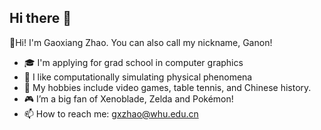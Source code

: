 ## Hi there 👋

👋Hi! I'm Gaoxiang Zhao. You can also call my nickname, Ganon!

- 🎓 I'm applying for grad school in computer graphics
- 🌌 I like computationally simulating physical phenomena
- 🌟 My hobbies include video games, table tennis, and Chinese history.
- 🎮 I’m a big fan of Xenoblade, Zelda and Pokémon!
- 📫 How to reach me: gxzhao@whu.edu.cn
